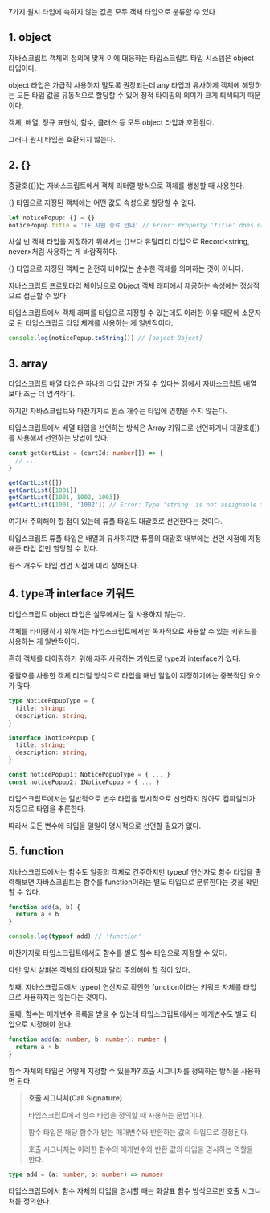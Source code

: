 7가지 원시 타입에 속하지 않는 값은 모두 객체 타입으로 분류할 수 있다.

## 1. object

자바스크립트 객체의 정의에 맞게 이에 대응하는 타입스크립트 타입 시스템은 object 타입이다.

object 타입은 가급적 사용하지 말도록 권장되는데 any 타입과 유사하게 객체에 해당하는 모든 타입 값을 유동적으로 할당할 수 있어 정적 타이핑의 의미가 크게 퇴색되기 때문이다.

객체, 배열, 정규 표현식, 함수, 클래스 등 모두 object 타입과 호환된다.

그러나 원시 타입은 호환되지 않는다.

## 2. {}

중괄호({})는 자바스크립트에서 객체 리터럴 방식으로 객체를 생성할 때 사용한다.

{} 타입으로 지정된 객체에는 어떤 값도 속성으로 할당할 수 없다.

```typescript
let noticePopup: {} = {}
noticePopup.title = 'IE 지원 종료 안내' // Error: Property 'title' does not exist on type '{}'.
```

사실 빈 객체 타입을 지정하기 위해서는 {}보다 유틸리티 타입으로 Record<string, never>처럼 사용하는 게 바람직하다.

{} 타입으로 지정된 객체는 완전히 비어있는 순수한 객체를 의미하는 것이 아니다.

자바스크립트 프로토타입 체이닝으로 Object 객체 래퍼에서 제공하는 속성에는 정상적으로 접근할 수 있다.

타입스크립트에서 객체 래퍼를 타입으로 지정할 수 있는데도 이러한 이유 때문에 소문자로 된 타입스크립트 타입 체계를 사용하는 게 일반적이다.

```typescript
console.log(noticePopup.toString()) // [object Object]
```

## 3. array

타입스크립트 배열 타입은 하나의 타입 값만 가질 수 있다는 점에서 자바스크립트 배열보다 조금 더 엄격하다.

하지만 자바스크립트와 마찬가지로 원소 개수는 타입에 영향을 주지 않는다.

타입스크립트에서 배열 타입을 선언하는 방식은 Array 키워드로 선언하거나 대괄호([])를 사용해서 선언하는 방법이 있다.

```typescript
const getCartList = (cartId: number[]) => {
  // ...
}

getCartList([])
getCartList([1001])
getCartList([1001, 1002, 1003])
getCartList([1001, '1002']) // Error: Type 'string' is not assignable to type 'number'.
```

여기서 주의해야 할 점이 있는데 튜플 타입도 대괄호로 선언한다는 것이다.

타입스크립트 튜플 타입은 배열과 유사하지만 튜플의 대괄호 내부에는 선언 시점에 지정해준 타입 값만 할당할 수 있다.

원소 개수도 타입 선언 시점에 미리 정해진다.

## 4. type과 interface 키워드

타입스크립트 object 타입은 실무에서는 잘 사용하지 않는다.

객체를 타이핑하기 위해서는 타입스크립트에서만 독자적으로 사용할 수 있는 키워드를 사용하는 게 일반적이다.

흔히 객체를 타이핑하기 위해 자주 사용하는 키워드로 type과 interface가 있다.

중괄호를 사용한 객체 리터럴 방식으로 타입을 매번 일일이 지정하기에는 중복적인 요소가 많다.

```typescript
type NoticePopupType = {
  title: string;
  description: string;
}

interface INoticePopup {
  title: string;
  description: string;
}

const noticePopup1: NoticePopupType = { ... }
const noticePopup2: INoticePopup = { ... }
```

타입스크립트에서는 일반적으로 변수 타입을 명시적으로 선언하지 않아도 컴파일러가 자동으로 타입을 추론한다.

따라서 모든 변수에 타입을 일일이 명시적으로 선언할 필요가 없다.

## 5. function

자바스크립트에서는 함수도 일종의 객체로 간주하지만 typeof 연산자로 함수 타입을 출력해보면 자바스크립트는 함수를 function이라는 별도 타입으로 분류한다는 것을 확인할 수 있다.

```typescript
function add(a, b) {
  return a + b
}

console.log(typeof add) // 'function'
```

마찬가지로 타입스크립트에서도 함수를 별도 함수 타입으로 지정할 수 있다.

다만 앞서 살펴본 객체의 타이핑과 달리 주의해야 할 점이 있다.

첫째, 자바스크립트에서 typeof 연산자로 확인한 function이라는 키워드 자체를 타입으로 사용하지는 않는다는 것이다.

둘째, 함수는 매개변수 목록을 받을 수 있는데 타입스크립트에서는 매개변수도 별도 타입으로 지정해야 한다.

```typescript
function add(a: number, b: number): number {
  return a + b
}
```

함수 자체의 타입은 어떻게 지정할 수 있을까? 호출 시그니처를 정의하는 방식을 사용하면 된다.

> **호출 시그니처(Call Signature)**
>
> 타입스크립트에서 함수 타입을 정의할 때 사용하는 문법이다.
>
> 함수 타입은 해당 함수가 받는 매개변수와 반환하는 값의 타입으로 결정된다.
>
> 호출 시그니처는 이러한 함수의 매개변수와 반환 값의 타입을 명시하는 역할을 한다.

```typescript
type add = (a: number, b: number) => number
```

타입스크립트에서 함수 자체의 타입을 명시할 때는 화살표 함수 방식으로만 호출 시그니처를 정의한다.
